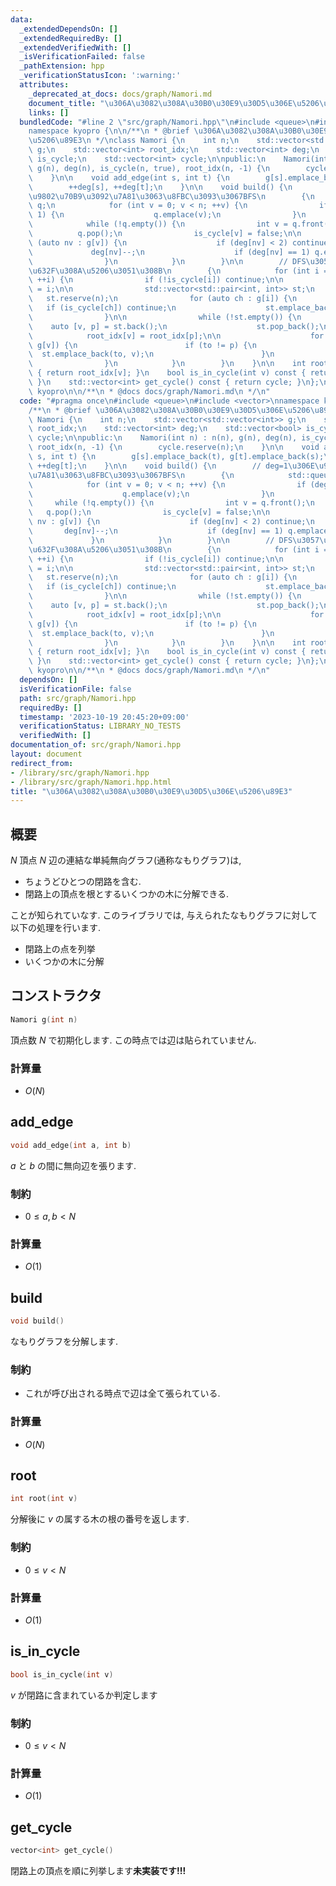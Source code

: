 ```yaml
---
data:
  _extendedDependsOn: []
  _extendedRequiredBy: []
  _extendedVerifiedWith: []
  _isVerificationFailed: false
  _pathExtension: hpp
  _verificationStatusIcon: ':warning:'
  attributes:
    _deprecated_at_docs: docs/graph/Namori.md
    document_title: "\u306A\u3082\u308A\u30B0\u30E9\u30D5\u306E\u5206\u89E3"
    links: []
  bundledCode: "#line 2 \"src/graph/Namori.hpp\"\n#include <queue>\n#include <vector>\n\
    namespace kyopro {\n\n/**\n * @brief \u306A\u3082\u308A\u30B0\u30E9\u30D5\u306E\
    \u5206\u89E3\n */\nclass Namori {\n    int n;\n    std::vector<std::vector<int>>\
    \ g;\n    std::vector<int> root_idx;\n    std::vector<int> deg;\n    std::vector<bool>\
    \ is_cycle;\n    std::vector<int> cycle;\n\npublic:\n    Namori(int n) : n(n),\
    \ g(n), deg(n), is_cycle(n, true), root_idx(n, -1) {\n        cycle.reserve(n);\n\
    \    }\n\n    void add_edge(int s, int t) {\n        g[s].emplace_back(t), g[t].emplace_back(s);\n\
    \        ++deg[s], ++deg[t];\n    }\n\n    void build() {\n        // deg=1\u306E\
    \u9802\u70B9\u3092\u7A81\u3063\u8FBC\u3093\u3067BFS\n        {\n            std::queue<int>\
    \ q;\n            for (int v = 0; v < n; ++v) {\n                if (deg[v] ==\
    \ 1) {\n                    q.emplace(v);\n                }\n            }\n\
    \            while (!q.empty()) {\n                int v = q.front();\n      \
    \          q.pop();\n                is_cycle[v] = false;\n\n                for\
    \ (auto nv : g[v]) {\n                    if (deg[nv] < 2) continue;\n       \
    \             deg[nv]--;\n                    if (deg[nv] == 1) q.emplace(nv);\n\
    \                }\n            }\n        }\n\n        // DFS\u3057\u3066ID\u3092\
    \u632F\u308A\u5206\u3051\u308B\n        {\n            for (int i = 0; i < n;\
    \ ++i) {\n                if (!is_cycle[i]) continue;\n\n                root_idx[i]\
    \ = i;\n\n                std::vector<std::pair<int, int>> st;\n             \
    \   st.reserve(n);\n                for (auto ch : g[i]) {\n                 \
    \   if (is_cycle[ch]) continue;\n                    st.emplace_back(ch, i);\n\
    \                }\n\n                while (!st.empty()) {\n                \
    \    auto [v, p] = st.back();\n                    st.pop_back();\n\n        \
    \            root_idx[v] = root_idx[p];\n\n                    for (auto to :\
    \ g[v]) {\n                        if (to != p) {\n                          \
    \  st.emplace_back(to, v);\n                        }\n                    }\n\
    \                }\n            }\n        }\n    }\n\n    int root(int v) const\
    \ { return root_idx[v]; }\n    bool is_in_cycle(int v) const { return is_cycle[v];\
    \ }\n    std::vector<int> get_cycle() const { return cycle; }\n};\n};  // namespace\
    \ kyopro\n\n/**\n * @docs docs/graph/Namori.md\n */\n"
  code: "#pragma once\n#include <queue>\n#include <vector>\nnamespace kyopro {\n\n\
    /**\n * @brief \u306A\u3082\u308A\u30B0\u30E9\u30D5\u306E\u5206\u89E3\n */\nclass\
    \ Namori {\n    int n;\n    std::vector<std::vector<int>> g;\n    std::vector<int>\
    \ root_idx;\n    std::vector<int> deg;\n    std::vector<bool> is_cycle;\n    std::vector<int>\
    \ cycle;\n\npublic:\n    Namori(int n) : n(n), g(n), deg(n), is_cycle(n, true),\
    \ root_idx(n, -1) {\n        cycle.reserve(n);\n    }\n\n    void add_edge(int\
    \ s, int t) {\n        g[s].emplace_back(t), g[t].emplace_back(s);\n        ++deg[s],\
    \ ++deg[t];\n    }\n\n    void build() {\n        // deg=1\u306E\u9802\u70B9\u3092\
    \u7A81\u3063\u8FBC\u3093\u3067BFS\n        {\n            std::queue<int> q;\n\
    \            for (int v = 0; v < n; ++v) {\n                if (deg[v] == 1) {\n\
    \                    q.emplace(v);\n                }\n            }\n       \
    \     while (!q.empty()) {\n                int v = q.front();\n             \
    \   q.pop();\n                is_cycle[v] = false;\n\n                for (auto\
    \ nv : g[v]) {\n                    if (deg[nv] < 2) continue;\n             \
    \       deg[nv]--;\n                    if (deg[nv] == 1) q.emplace(nv);\n   \
    \             }\n            }\n        }\n\n        // DFS\u3057\u3066ID\u3092\
    \u632F\u308A\u5206\u3051\u308B\n        {\n            for (int i = 0; i < n;\
    \ ++i) {\n                if (!is_cycle[i]) continue;\n\n                root_idx[i]\
    \ = i;\n\n                std::vector<std::pair<int, int>> st;\n             \
    \   st.reserve(n);\n                for (auto ch : g[i]) {\n                 \
    \   if (is_cycle[ch]) continue;\n                    st.emplace_back(ch, i);\n\
    \                }\n\n                while (!st.empty()) {\n                \
    \    auto [v, p] = st.back();\n                    st.pop_back();\n\n        \
    \            root_idx[v] = root_idx[p];\n\n                    for (auto to :\
    \ g[v]) {\n                        if (to != p) {\n                          \
    \  st.emplace_back(to, v);\n                        }\n                    }\n\
    \                }\n            }\n        }\n    }\n\n    int root(int v) const\
    \ { return root_idx[v]; }\n    bool is_in_cycle(int v) const { return is_cycle[v];\
    \ }\n    std::vector<int> get_cycle() const { return cycle; }\n};\n};  // namespace\
    \ kyopro\n\n/**\n * @docs docs/graph/Namori.md\n */\n"
  dependsOn: []
  isVerificationFile: false
  path: src/graph/Namori.hpp
  requiredBy: []
  timestamp: '2023-10-19 20:45:20+09:00'
  verificationStatus: LIBRARY_NO_TESTS
  verifiedWith: []
documentation_of: src/graph/Namori.hpp
layout: document
redirect_from:
- /library/src/graph/Namori.hpp
- /library/src/graph/Namori.hpp.html
title: "\u306A\u3082\u308A\u30B0\u30E9\u30D5\u306E\u5206\u89E3"
---
```

## 概要

$N$ 頂点 $N$ 辺の連結な単純無向グラフ(通称なもりグラフ)は,

- ちょうどひとつの閉路を含む.
- 閉路上の頂点を根とするいくつかの木に分解できる.

ことが知られていなす. このライブラリでは, 与えられたなもりグラフに対して以下の処理を行います.

- 閉路上の点を列挙
- いくつかの木に分解

## コンストラクタ

```cpp
Namori g(int n)
```

頂点数 $N$ で初期化します. この時点では辺は貼られていません.

### 計算量

- $O(N)$

## add_edge

```cpp
void add_edge(int a, int b)
```

$a$ と $b$ の間に無向辺を張ります.

### 制約

- $0 \leq a,b \lt N$

### 計算量

- $O(1)$

## build

```cpp
void build()
```

なもりグラフを分解します.

### 制約

- これが呼び出される時点で辺は全て張られている.

### 計算量

- $O(N)$

## root

```cpp
int root(int v)
```

分解後に $v$ の属する木の根の番号を返します.

### 制約

- $0 \leq v \lt N$

### 計算量

- $O(1)$

## is_in_cycle

```cpp
bool is_in_cycle(int v)
```

$v$ が閉路に含まれているか判定します

### 制約

- $0 \leq v \lt N$

### 計算量

- $O(1)$

## get_cycle

```cpp
vector<int> get_cycle()
```

閉路上の頂点を順に列挙します**未実装です!!!**
